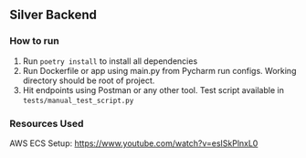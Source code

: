 ## Silver Backend

### How to run
1. Run `poetry install` to install all dependencies
2. Run Dockerfile or app using main.py from Pycharm run configs. Working directory should be root of project.
3. Hit endpoints using Postman or any other tool. Test script available in `tests/manual_test_script.py`






### Resources Used
AWS ECS Setup: https://www.youtube.com/watch?v=esISkPlnxL0